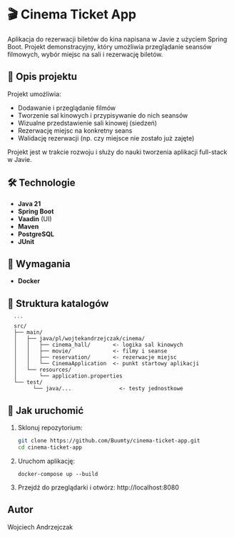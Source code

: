 # 🎬 Cinema Ticket App

Aplikacja do rezerwacji biletów do kina napisana w Javie z użyciem Spring Boot. Projekt demonstracyjny, który umożliwia przeglądanie seansów filmowych, wybór miejsc na sali i rezerwację biletów.

## 🧠 Opis projektu

Projekt umożliwia:
- Dodawanie i przeglądanie filmów
- Tworzenie sal kinowych i przypisywanie do nich seansów
- Wizualne przedstawienie sali kinowej (siedzeń)
- Rezerwację miejsc na konkretny seans
- Walidację rezerwacji (np. czy miejsce nie zostało już zajęte)

Projekt jest w trakcie rozwoju i służy do nauki tworzenia aplikacji full-stack w Javie.

## 🛠️ Technologie

- **Java 21**
- **Spring Boot**
- **Vaadin** (UI)
- **Maven**
- **PostgreSQL**
- **JUnit**

## 🐳 Wymagania

- **Docker**

## 📁 Struktura katalogów


      ```
      src/
      ├── main/
      │   ├── java/pl/wojtekandrzejczak/cinema/
      │   │   ├── cinema_hall/       <- logika sal kinowych
      │   │   ├── movie/             <- filmy i seanse
      │   │   ├── reservation/       <- rezerwacje miejsc
      │   │   └── CinemaApplication  <- punkt startowy aplikacji
      │   └── resources/
      │       └── application.properties
      └── test/
            └── java/...               <- testy jednostkowe

## 🚀 Jak uruchomić

1. Sklonuj repozytorium:
   ```bash
   git clone https://github.com/Buumty/cinema-ticket-app.git
   cd cinema-ticket-app
   
2. Uruchom aplikację:
    ````
    docker-compose up --build

3. Przejdź do przeglądarki i otwórz: http://localhost:8080

## Autor

Wojciech Andrzejczak
